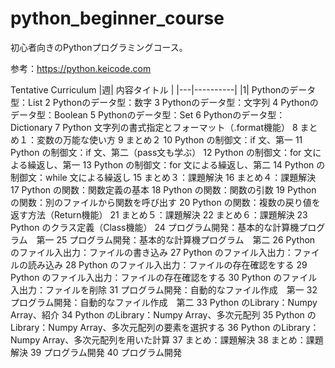# python_beginner_course
初心者向きのPythonプログラミングコース。

参考：https://python.keicode.com 

Tentative Curriculum
|週| 内容タイトル | 
|---|----------|
|1|	Pythonのデータ型：List
2	Pythonのデータ型：数字
3	Pythonのデータ型：文字列
4	Pythonのデータ型：Boolean
5	Pythonのデータ型：Set
6	Pythonのデータ型：Dictionary
7	Python 文字列の書式指定とフォーマット（.format機能）
8	まとめ１：変数の万能な使い方
9	まとめ２
10	Python の制御文：if 文、第一
11	Python の制御文：if 文、第二（pass文も学ぶ）
12	Python の制御文：for 文による繰返し、第一
13	Python の制御文：for 文による繰返し、第二
14	Python の制御文：while 文による繰返し
15	まとめ３：課題解決
16	まとめ４：課題解決
17	Python の関数：関数定義の基本
18	Python の関数：関数の引数
19	Python の関数：別のファイルから関数を呼び出す
20	Python の関数：複数の戻り値を返す方法（Return機能）
21	まとめ５：課題解決
22	まとめ６：課題解決
23	Python のクラス定義（Class機能）
24	プログラム開発：基本的な計算機プログラム　第一
25	プログラム開発：基本的な計算機プログラム　第二
26	Python のファイル入出力：ファイルの書き込み
27	Python のファイル入出力：ファイルの読み込み
28	Python のファイル入出力：ファイルの存在確認をする
29	Python のファイル入出力：ファイルの存在確認をする
30	Python のファイル入出力：ファイルを削除
31	プログラム開発：自動的なファイル作成　第一
32	プログラム開発：自動的なファイル作成　第二
33	Python のLibrary：Numpy Array、紹介
34	Python のLibrary：Numpy Array、多次元配列
35	Python のLibrary：Numpy Array、多次元配列の要素を選択する
36	Python のLibrary：Numpy Array、多次元配列を用いた計算
37	まとめ：課題解決
38	まとめ：課題解決
39	プログラム開発
40	プログラム開発

